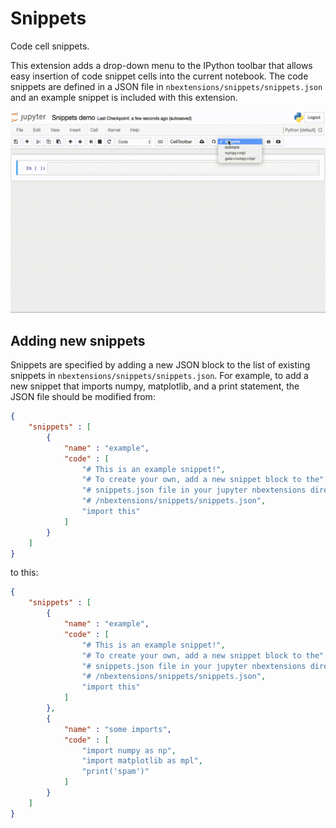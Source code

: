 Snippets
========

Code cell snippets.

This extension adds a drop-down menu to the IPython toolbar that allows easy
insertion of code snippet cells into the current notebook. The code snippets
are defined in a JSON file in `nbextensions/snippets/snippets.json` and an
example snippet is included with this extension.

![](snippets-demo.gif)

Adding new snippets
-------------------

Snippets are specified by adding a new JSON block to the list of existing snippets in `nbextensions/snippets/snippets.json`. For example, to add a new snippet that imports numpy, matplotlib, and a print statement, the JSON file should be modified from:

```json
{
    "snippets" : [
        {
            "name" : "example",
            "code" : [
                "# This is an example snippet!",
                "# To create your own, add a new snippet block to the",
                "# snippets.json file in your jupyter nbextensions directory:",
                "# /nbextensions/snippets/snippets.json",
                "import this"
            ]
        }
    ]
}
```

to this:

```json
{
    "snippets" : [
        {
            "name" : "example",
            "code" : [
                "# This is an example snippet!",
                "# To create your own, add a new snippet block to the",
                "# snippets.json file in your jupyter nbextensions directory:",
                "# /nbextensions/snippets/snippets.json",
                "import this"
            ]
        },
        {
            "name" : "some imports",
            "code" : [
                "import numpy as np",
                "import matplotlib as mpl",
                "print('spam')"
            ]
        }
    ]
}
```
